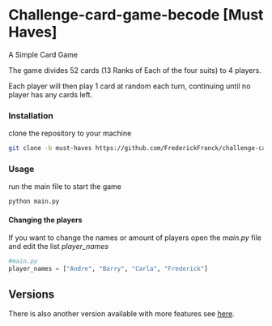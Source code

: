 # Challenge-card-game-becode [Must Haves]
A Simple Card Game

The game divides 52 cards (13 Ranks of Each of the four suits) to 4 players.

Each player will then play 1 card at random each turn, continuing until no player has any cards left.



### Installation
clone the repository to your machine
```bash
git clone -b must-haves https://github.com/FrederickFranck/challenge-card-game-becode.git
```

### Usage
run the main file to start the game
```bash
python main.py
```

#### Changing the players
If you want to change the names or amount of players open the *main.py* file and edit the list *player_names*

```python
#main.py
player_names = ["Andre", "Barry", "Carla", "Frederick"]
```

## Versions
There is also another version available with more features see [here](https://github.com/FrederickFranck/challenge-card-game-becode/tree/nice-to-haves#challenge-card-game-becode-nice-to-haves).

